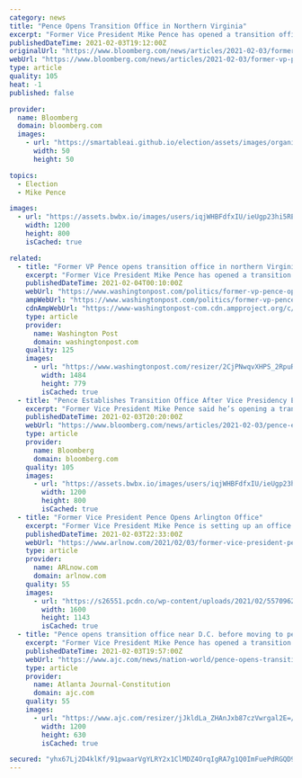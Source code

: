 ```yaml
---
category: news
title: "Pence Opens Transition Office in Northern Virginia"
excerpt: "Former Vice President Mike Pence has opened a transition office in northern Virginia. Pence announced Wednesday that the Office of the Former Vice President will handle correspondence, scheduling requests,"
publishedDateTime: 2021-02-03T19:12:00Z
originalUrl: "https://www.bloomberg.com/news/articles/2021-02-03/former-vp-pence-opens-transition-office-in-northern-virginia"
webUrl: "https://www.bloomberg.com/news/articles/2021-02-03/former-vp-pence-opens-transition-office-in-northern-virginia"
type: article
quality: 105
heat: -1
published: false

provider:
  name: Bloomberg
  domain: bloomberg.com
  images:
    - url: "https://smartableai.github.io/election/assets/images/organizations/bloomberg.com-50x50.jpg"
      width: 50
      height: 50

topics:
  - Election
  - Mike Pence

images:
  - url: "https://assets.bwbx.io/images/users/iqjWHBFdfxIU/ieUgp23hi5RE/v1/1200x800.jpg"
    width: 1200
    height: 800
    isCached: true

related:
  - title: "Former VP Pence opens transition office in northern Virginia"
    excerpt: "Former Vice President Mike Pence has opened a transition office in northern Virginia. Pence announced Wednesday that the Office of the Former Vice President will handle correspondence, scheduling requests,"
    publishedDateTime: 2021-02-04T00:10:00Z
    webUrl: "https://www.washingtonpost.com/politics/former-vp-pence-opens-transition-office-in-northern-virginia/2021/02/03/75f92aba-6653-11eb-bab8-707f8769d785_story.html"
    ampWebUrl: "https://www.washingtonpost.com/politics/former-vp-pence-opens-transition-office-in-northern-virginia/2021/02/03/75f92aba-6653-11eb-bab8-707f8769d785_story.html?outputType=amp"
    cdnAmpWebUrl: "https://www-washingtonpost-com.cdn.ampproject.org/c/s/www.washingtonpost.com/politics/former-vp-pence-opens-transition-office-in-northern-virginia/2021/02/03/75f92aba-6653-11eb-bab8-707f8769d785_story.html?outputType=amp"
    type: article
    provider:
      name: Washington Post
      domain: washingtonpost.com
    quality: 125
    images:
      - url: "https://www.washingtonpost.com/resizer/2CjPNwqvXHPS_2RpuRTKY-p3eVo=/1484x0/www.washingtonpost.com/pb/resources/img/twp-social-share.png"
        width: 1484
        height: 779
        isCached: true
  - title: "Pence Establishes Transition Office After Vice Presidency Ends"
    excerpt: "Former Vice President Mike Pence said he’s opening a transition office and plans to move back to Indiana this summer."
    publishedDateTime: 2021-02-03T20:20:00Z
    webUrl: "https://www.bloomberg.com/news/articles/2021-02-03/pence-establishes-transition-office-after-vice-presidency-ends"
    type: article
    provider:
      name: Bloomberg
      domain: bloomberg.com
    quality: 105
    images:
      - url: "https://assets.bwbx.io/images/users/iqjWHBFdfxIU/ieUgp23hi5RE/v1/1200x800.jpg"
        width: 1200
        height: 800
        isCached: true
  - title: "Former Vice President Pence Opens Arlington Office"
    excerpt: "Former Vice President Mike Pence is setting up an office in Arlington as he transitions from his time in the White House. \"Pence announced Wednesday that the Office of the Former Vice President will handle correspondence,"
    publishedDateTime: 2021-02-03T22:33:00Z
    webUrl: "https://www.arlnow.com/2021/02/03/former-vice-president-pence-opens-arlington-office/"
    type: article
    provider:
      name: ARLnow.com
      domain: arlnow.com
    quality: 55
    images:
      - url: "https://s26551.pcdn.co/wp-content/uploads/2021/02/5570962.jpg"
        width: 1600
        height: 1143
        isCached: true
  - title: "Pence opens transition office near D.C. before moving to permanent home"
    excerpt: "Former Vice President Mike Pence has opened a transition office in northern Virginia. Pence announced Wednesday that the Office of the Former Vice President will handle correspondence, scheduling requests,"
    publishedDateTime: 2021-02-03T19:57:00Z
    webUrl: "https://www.ajc.com/news/nation-world/pence-opens-transition-office-near-dc-before-moving-to-permanent-home/4LYUU5JFHZF5JMDJUSQW4LJA3I/"
    type: article
    provider:
      name: Atlanta Journal-Constitution
      domain: ajc.com
    quality: 55
    images:
      - url: "https://www.ajc.com/resizer/jJkldLa_ZHAnJxb87czVwrgal2E=/1200x630/d1fegwn2wjh0cs.cloudfront.net/12-17-2020/t_f3620b910c5943cbab91619c78b3c067_name_fa6562f659df4b329f6ae3b2afc0acc9.jpg"
        width: 1200
        height: 630
        isCached: true

secured: "yhx67Lj2D4klKf/91pwaarVgYLRY2x1ClMDZ4OrqIgRA7g1Q0ImFuePdRGQD9Cm5seB02W/HM5vYdNX8pXpBt5wx3M95+uH9K+dABq2KqlqNvyzjo4ur5O71z2MeuvP+pkSeqXAxnfGWODYLQuySb6VviUH4fH4dLIU942Yv4dP4Up1Tt9ukpL7WeP/u/JzS8TbnCB75/TEcTFskFJhK65NHoJ3hgtNlU9SG61O4l3Uih6fYLKOv9d2r7AT0CzzPON5zy+fJLf5aYSVyJIKMkNRzLJIjPaQj+oUGG9VAEeLQrkDKKZofyOmTQWRZGtki3c+FXXimxFarLgEjwwVGN7NNwhjOYoR9yw2SZR9GdIA=;ey6LCXzJIkDR8/XNBOPjmQ=="
---
```


